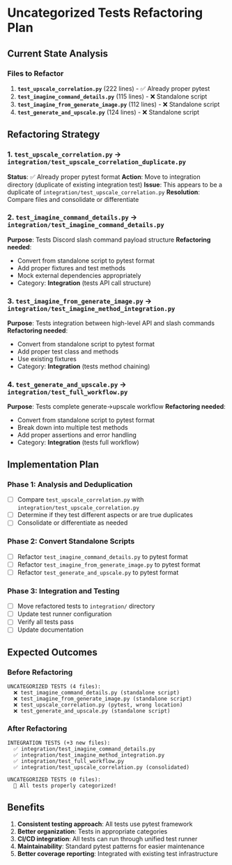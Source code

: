 # Uncategorized Tests Refactoring Plan

## Current State Analysis

### Files to Refactor
1. **`test_upscale_correlation.py`** (222 lines) - ✅ Already proper pytest
2. **`test_imagine_command_details.py`** (115 lines) - ❌ Standalone script  
3. **`test_imagine_from_generate_image.py`** (112 lines) - ❌ Standalone script
4. **`test_generate_and_upscale.py`** (124 lines) - ❌ Standalone script

## Refactoring Strategy

### 1. `test_upscale_correlation.py` → `integration/test_upscale_correlation_duplicate.py`
**Status**: ✅ Already proper pytest format
**Action**: Move to integration directory (duplicate of existing integration test)
**Issue**: This appears to be a duplicate of `integration/test_upscale_correlation.py`
**Resolution**: Compare files and consolidate or differentiate

### 2. `test_imagine_command_details.py` → `integration/test_imagine_command_details.py`
**Purpose**: Tests Discord slash command payload structure
**Refactoring needed**:
- Convert from standalone script to pytest format
- Add proper fixtures and test methods
- Mock external dependencies appropriately
- Category: **Integration** (tests API call structure)

### 3. `test_imagine_from_generate_image.py` → `integration/test_imagine_method_integration.py`
**Purpose**: Tests integration between high-level API and slash commands
**Refactoring needed**:
- Convert from standalone script to pytest format
- Add proper test class and methods
- Use existing fixtures
- Category: **Integration** (tests method chaining)

### 4. `test_generate_and_upscale.py` → `integration/test_full_workflow.py`
**Purpose**: Tests complete generate→upscale workflow
**Refactoring needed**:
- Convert from standalone script to pytest format  
- Break down into multiple test methods
- Add proper assertions and error handling
- Category: **Integration** (tests full workflow)

## Implementation Plan

### Phase 1: Analysis and Deduplication
- [ ] Compare `test_upscale_correlation.py` with `integration/test_upscale_correlation.py`
- [ ] Determine if they test different aspects or are true duplicates
- [ ] Consolidate or differentiate as needed

### Phase 2: Convert Standalone Scripts
- [ ] Refactor `test_imagine_command_details.py` to pytest format
- [ ] Refactor `test_imagine_from_generate_image.py` to pytest format  
- [ ] Refactor `test_generate_and_upscale.py` to pytest format

### Phase 3: Integration and Testing
- [ ] Move refactored tests to `integration/` directory
- [ ] Update test runner configuration
- [ ] Verify all tests pass
- [ ] Update documentation

## Expected Outcomes

### Before Refactoring
```
UNCATEGORIZED TESTS (4 files):
  ❌ test_imagine_command_details.py (standalone script)
  ❌ test_imagine_from_generate_image.py (standalone script)  
  ❌ test_upscale_correlation.py (pytest, wrong location)
  ❌ test_generate_and_upscale.py (standalone script)
```

### After Refactoring  
```
INTEGRATION TESTS (+3 new files):
  ✅ integration/test_imagine_command_details.py
  ✅ integration/test_imagine_method_integration.py
  ✅ integration/test_full_workflow.py
  ✅ integration/test_upscale_correlation.py (consolidated)

UNCATEGORIZED TESTS (0 files):
  🎉 All tests properly categorized!
```

## Benefits

1. **Consistent testing approach**: All tests use pytest framework
2. **Better organization**: Tests in appropriate categories
3. **CI/CD integration**: All tests can run through unified test runner
4. **Maintainability**: Standard pytest patterns for easier maintenance
5. **Better coverage reporting**: Integrated with existing test infrastructure